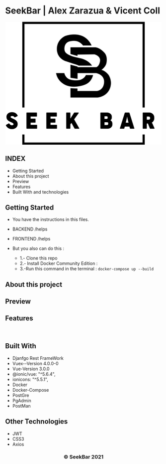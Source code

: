# SeekBar | Alex Zarazua & Vicent Coll

<p align="center">

  <a>
    <img src="frontend/src/assets/img/LOGOTIPO NEGRO.png" alt="Seekbar_logo">
  </a>

</p>


## INDEX

* Getting Started
* About this project
* Preview 
* Features
* Built With and technologies

## Getting Started 

* You have the instructions in this files.

* BACKEND /helps 
* FRONTEND /helps

* But you also can do this : 
     * 1.- Clone this repo
     * 2.- Install Docker Community Edition : 
     * 3.-Run this command in the terminal : ` docker-compose up --build `

    
## About this project

## Preview

## Features


<br>


## Built With

 * Djanfgo Rest FrameWork
 * Vuex--Version 4.0.0-0
 * Vue-Version 3.0.0
 * @ionic/vue: "^5.6.4",
 * ionicons: "^5.5.1",
 * Docker
 * Docker-Compose
 * PostGre
 * PgAdmin
 * PostMan

## Other Technologies

 * JWT
 * CSS3
 * Axios



  <h3 align="center"><strong>&copy; SeekBar 2021</strong></h3>

